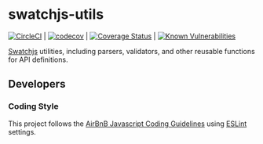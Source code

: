 # swatchjs-utils

[![CircleCI](https://circleci.com/gh/builtforme/swatchjs-utils.svg?style=svg)](https://circleci.com/gh/builtforme/swatchjs-utils) | [![codecov](https://codecov.io/gh/builtforme/swatchjs-utils/branch/master/graph/badge.svg)](https://codecov.io/gh/builtforme/swatchjs-utils) | [![Coverage Status](https://coveralls.io/repos/github/builtforme/swatchjs-utils/badge.svg?branch=master)](https://coveralls.io/github/builtforme/swatchjs-utils?branch=master) | [![Known Vulnerabilities](https://snyk.io/test/github/builtforme/swatchjs-utils/badge.svg)](https://snyk.io/test/github/builtforme/swatchjs-utils)

[Swatchjs](https://www.npmjs.com/package/swatchjs) utilities, including parsers, validators, and other reusable functions for API definitions.

## Developers

### Coding Style

This project follows the [AirBnB Javascript Coding Guidelines](https://github.com/airbnb/javascript) using [ESLint](http://eslint.org/) settings.
